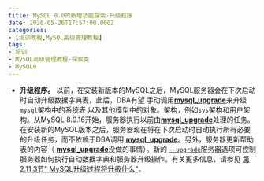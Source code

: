 ```yaml
---
title: MySQL 8.0的新增功能探索-升级程序
date: 2020-05-26T17:57:00.000Z
categories:
- [培训教程,MySQL高级管理教程]
tags:
- 培训
- MySQL高级管理教程-探索类
- MySQL8
---
```


- **升级程序。** 以前，在安装新版本的MySQL之后，MySQL服务器会在下次启动时自动升级数据字典表，此后，DBA有望 手动调用[**mysql_upgrade**](https://dev.mysql.com/doc/refman/8.0/en/mysql-upgrade.html)来升级`mysql`架构中的系统表 以及其他模型中的对象。架构，例如`sys`架构和用户架构。从MySQL 8.0.16开始，服务器执行以前由[**mysql_upgrade**](https://dev.mysql.com/doc/refman/8.0/en/mysql-upgrade.html)处理的任务。在安装新的MySQL版本之后，服务器现在将在下次启动时自动执行所有必要的升级任务，而不依赖于DBA调用 [**mysql_upgrade**](https://dev.mysql.com/doc/refman/8.0/en/mysql-upgrade.html)。另外，服务器更新帮助表的内容（ [**mysql_upgrade**](https://dev.mysql.com/doc/refman/8.0/en/mysql-upgrade.html)没做的事情）。新的 [`--upgrade`](https://dev.mysql.com/doc/refman/8.0/en/server-options.html#option_mysqld_upgrade)服务器选项可控制服务器如何执行自动数据字典和服务器升级操作。有关更多信息，请参见 [第2.11.3节" MySQL升级过程将升级什么"](https://dev.mysql.com/doc/refman/8.0/en/upgrading-what-is-upgraded.html)。
